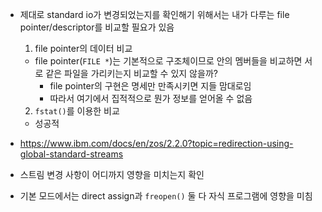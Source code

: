 - 제대로 standard io가 변경되었는지를 확인해기 위해서는 내가 다루는 file pointer/descriptor를 비교할 필요가 있음
  1. file pointer의 데이터 비교
    - file pointer(```FILE *```)는 기본적으로 구조체이므로 안의 멤버들을 비교하면 서로 같은 파일을 가리키는지 비교할 수 있지 않을까?
      - file pointer의 구현은 명세만 만족시키면 지들 맘대로임
      - 따라서 여기에서 집적적으로 뭔가 정보를 얻어올 수 없음
  2. ```fstat()```를 이용한 비교
    - 성공적


- https://www.ibm.com/docs/en/zos/2.2.0?topic=redirection-using-global-standard-streams
- 스트림 변경 사항이 어디까지 영향을 미치는지 확인
- 기본 모드에서는 direct assign과 ```freopen()``` 둘 다 자식 프로그램에 영향을 미침
